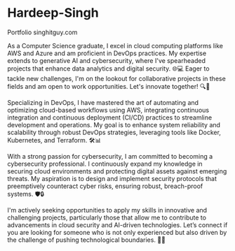 # Hardeep-Singh
Portfolio singhitguy.com

As a Computer Science graduate, I excel in cloud computing platforms like AWS and Azure and am proficient in DevOps practices. My expertise extends to generative AI and cybersecurity, where I've spearheaded projects that enhance data analytics and digital security. 🌐💻 Eager to tackle new challenges, I'm on the lookout for collaborative projects in these fields and am open to work opportunities. Let's innovate together! 🔍🚀

Specializing in DevOps, I have mastered the art of automating and optimizing cloud-based workflows using AWS, integrating continuous integration and continuous deployment (CI/CD) practices to streamline development and operations. My goal is to enhance system reliability and scalability through robust DevOps strategies, leveraging tools like Docker, Kubernetes, and Terraform. 🛠️📊

With a strong passion for cybersecurity, I am committed to becoming a cybersecurity professional. I continuously expand my knowledge in securing cloud environments and protecting digital assets against emerging threats. My aspiration is to design and implement security protocols that preemptively counteract cyber risks, ensuring robust, breach-proof systems. 🛡️🔒

I'm actively seeking opportunities to apply my skills in innovative and challenging projects, particularly those that allow me to contribute to advancements in cloud security and AI-driven technologies. Let’s connect if you are looking for someone who is not only experienced but also driven by the challenge of pushing technological boundaries. 🌟👥
